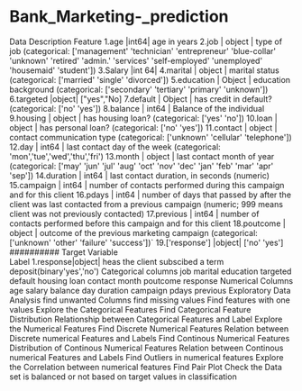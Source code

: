 # Bank_Marketing-_prediction
Data Description Feature 
1.age |int64| age in years 
2.job | object | type of job (categorical: ['management' 'technician' 'entrepreneur' 'blue-collar' 'unknown' 'retired' 'admin.' 'services' 'self-employed' 'unemployed' 'housemaid' 'student'])
3.Salary |int 64| 
4.marital | object | marital status (categorical: ['married' 'single' 'divorced'])
5.education | Object | education background (categorical: ['secondary' 'tertiary' 'primary' 'unknown']) 
6.targeted |object| ["yes","No] 
7.default | Object | has credit in default? (categorical: ['no' 'yes'])
8.balance | int64 | Balance of the individual 
9.housing | object | has housing loan? (categorical: ['yes' 'no']) 
10.loan | object | has personal loan? (categorical: ['no' 'yes']) 
11.contact | object | contact communication type (categorical: ['unknown' 'cellular' 'telephone'])
12.day | int64 | last contact day of the week (categorical: 'mon','tue','wed','thu','fri') 
13.month | object | last contact month of year (categorical: ['may' 'jun' 'jul' 'aug' 'oct' 'nov' 'dec' 'jan' 'feb' 'mar' 'apr' 'sep'])
14.duration | int64 | last contact duration, in seconds (numeric)
15.campaign | int64 | number of contacts performed during this campaign and for this client 
16.pdays | int64 | number of days that passed by after the client was last contacted from a previous campaign (numeric; 999 means client was not previously contacted) 17.previous | int64 | number of contacts performed before this campaign and for this client 
18.poutcome | object | outcome of the previous marketing campaign (categorical: ['unknown' 'other' 'failure' 'success'])` 
19.['response'] |object| ['no' 'yes'] ########## Target Variable  
Label 1.response|object| heas the client subscibed a term deposit(binary'yes','no')  Categorical columns job marital education targeted default housing loan contact month poutcome response Numerical Columns age salary balance day duration campaign pdays previous Exploratory Data Analysis find unwanted Columns find missing values Find features with one values Explore the Categorical Features Find Categorical Feature Distribution Relationship between Categorical Features and Label Explore the Numerical Features Find Discrete Numerical Features Relation between Discrete numerical Features and Labels Find Continous Numerical Features Distribution of Continous Numerical Features Relation between Continous numerical Features and Labels Find Outliers in numerical features Explore the Correlation between numerical features Find Pair Plot Check the Data set is balanced or not based on target values in classification
